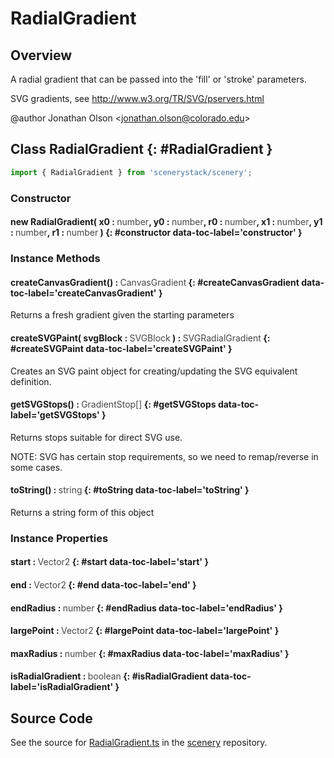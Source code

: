 # RadialGradient

## Overview

A radial gradient that can be passed into the 'fill' or 'stroke' parameters.

SVG gradients, see http://www.w3.org/TR/SVG/pservers.html

@author Jonathan Olson &lt;jonathan.olson@colorado.edu&gt;

## Class RadialGradient {: #RadialGradient }


```js
import { RadialGradient } from 'scenerystack/scenery';
```
### Constructor

#### new RadialGradient( x0 : <span style="font-weight: 400; opacity: 80%;">number</span>, y0 : <span style="font-weight: 400; opacity: 80%;">number</span>, r0 : <span style="font-weight: 400; opacity: 80%;">number</span>, x1 : <span style="font-weight: 400; opacity: 80%;">number</span>, y1 : <span style="font-weight: 400; opacity: 80%;">number</span>, r1 : <span style="font-weight: 400; opacity: 80%;">number</span> ) {: #constructor data-toc-label='constructor' }

### Instance Methods

#### createCanvasGradient() : <span style="font-weight: 400; opacity: 80%;">CanvasGradient</span> {: #createCanvasGradient data-toc-label='createCanvasGradient' }

Returns a fresh gradient given the starting parameters

#### createSVGPaint( svgBlock : <span style="font-weight: 400; opacity: 80%;">SVGBlock</span> ) : <span style="font-weight: 400; opacity: 80%;">SVGRadialGradient</span> {: #createSVGPaint data-toc-label='createSVGPaint' }

Creates an SVG paint object for creating/updating the SVG equivalent definition.

#### getSVGStops() : <span style="font-weight: 400; opacity: 80%;">GradientStop[]</span> {: #getSVGStops data-toc-label='getSVGStops' }

Returns stops suitable for direct SVG use.

NOTE: SVG has certain stop requirements, so we need to remap/reverse in some cases.

#### toString() : <span style="font-weight: 400; opacity: 80%;">string</span> {: #toString data-toc-label='toString' }

Returns a string form of this object

### Instance Properties

#### start : <span style="font-weight: 400; opacity: 80%;">Vector2</span> {: #start data-toc-label='start' }

#### end : <span style="font-weight: 400; opacity: 80%;">Vector2</span> {: #end data-toc-label='end' }

#### endRadius : <span style="font-weight: 400; opacity: 80%;">number</span> {: #endRadius data-toc-label='endRadius' }

#### largePoint : <span style="font-weight: 400; opacity: 80%;">Vector2</span> {: #largePoint data-toc-label='largePoint' }

#### maxRadius : <span style="font-weight: 400; opacity: 80%;">number</span> {: #maxRadius data-toc-label='maxRadius' }

#### isRadialGradient : <span style="font-weight: 400; opacity: 80%;">boolean</span> {: #isRadialGradient data-toc-label='isRadialGradient' }



## Source Code

See the source for [RadialGradient.ts](https://github.com/phetsims/scenery/blob/main/js/util/RadialGradient.ts) in the [scenery](https://github.com/phetsims/scenery) repository.
